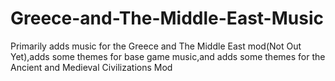 # Greece-and-The-Middle-East-Music
Primarily adds music for the Greece and The Middle East mod(Not Out Yet),adds some themes for base game music,and adds some themes for the Ancient and Medieval Civilizations Mod
